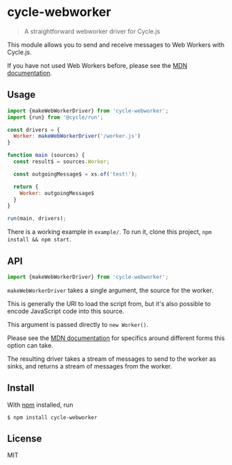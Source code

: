# cycle-webworker

> A straightforward webworker driver for Cycle.js

This module allows you to send and receive messages to Web Workers with Cycle.js.

If you have not used Web Workers before, please see the [MDN documentation](https://developer.mozilla.org/en-US/docs/Web/API/Web_Workers_API/Using_web_workers).

## Usage

```js
import {makeWebWorkerDriver} from 'cycle-webworker';
import {run} from '@cycle/run';

const drivers = {
  Worker: makeWebWorkerDriver('/worker.js')
}

function main (sources) {
  const result$ = sources.Worker;

  const outgoingMessage$ = xs.of('test!');

  return {
    Worker: outgoingMessage$
  }
}

run(main, drivers);
```

There is a working example in `example/`. To run it, clone this project, `npm install && npm start`.

## API

```js
import {makeWebWorkerDriver} from 'cycle-webworker';
```

`makeWebWorkerDriver` takes a single argument, the source for the worker.

This is generally the URI to load the script from, but it's also possible to encode JavaScript code into this source.

This argument is passed directly to `new Worker()`.

Please see the [MDN documentation](https://developer.mozilla.org/en-US/docs/Web/API/Web_Workers_API/Using_web_workers) for specifics around different forms this option can take.

The resulting driver takes a stream of messages to send to the worker as sinks, and returns a stream of messages from the worker.

## Install

With [npm](https://npmjs.org/) installed, run

```
$ npm install cycle-webworker
```

## License

MIT

